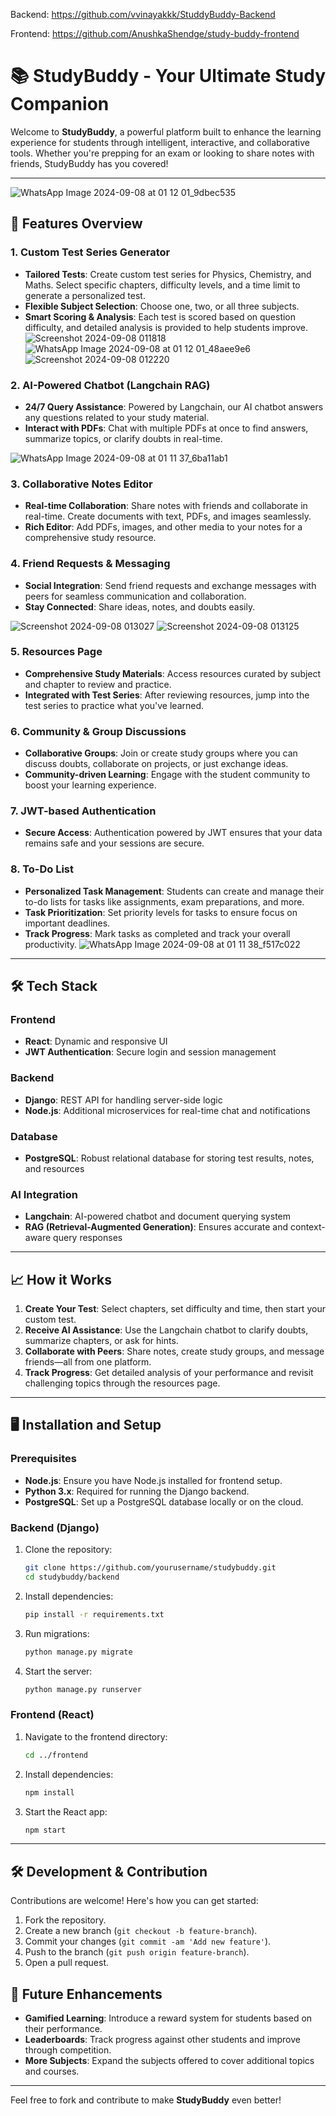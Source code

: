 
Backend: https://github.com/vvinayakkk/StuddyBuddy-Backend

Frontend: https://github.com/AnushkaShendge/study-buddy-frontend

# 📚 StudyBuddy - Your Ultimate Study Companion

Welcome to **StudyBuddy**, a powerful platform built to enhance the learning experience for students through intelligent, interactive, and collaborative tools. Whether you're prepping for an exam or looking to share notes with friends, StudyBuddy has you covered!

---
![WhatsApp Image 2024-09-08 at 01 12 01_9dbec535](https://github.com/user-attachments/assets/a5933028-504b-4603-84d5-38f71e1fce56)


## 🚀 Features Overview

### 1. **Custom Test Series Generator**
   - **Tailored Tests**: Create custom test series for Physics, Chemistry, and Maths. Select specific chapters, difficulty levels, and a time limit to generate a personalized test.
   - **Flexible Subject Selection**: Choose one, two, or all three subjects.
   - **Smart Scoring & Analysis**: Each test is scored based on question difficulty, and detailed analysis is provided to help students improve.
![Screenshot 2024-09-08 011818](https://github.com/user-attachments/assets/4fa7fec8-383a-47ac-a79c-b7a58f907e5f)
![WhatsApp Image 2024-09-08 at 01 12 01_48aee9e6](https://github.com/user-attachments/assets/c2101c1e-700d-4932-bdde-f904f1bd64cb)
![Screenshot 2024-09-08 012220](https://github.com/user-attachments/assets/a17b731a-6328-4839-ba60-20a665991286)



### 2. **AI-Powered Chatbot (Langchain RAG)**
   - **24/7 Query Assistance**: Powered by Langchain, our AI chatbot answers any questions related to your study material.
   - **Interact with PDFs**: Chat with multiple PDFs at once to find answers, summarize topics, or clarify doubts in real-time.

![WhatsApp Image 2024-09-08 at 01 11 37_6ba11ab1](https://github.com/user-attachments/assets/400b25ee-0461-49b3-9c25-e26f4fbca88e)


### 3. **Collaborative Notes Editor**
   - **Real-time Collaboration**: Share notes with friends and collaborate in real-time. Create documents with text, PDFs, and images seamlessly.
   - **Rich Editor**: Add PDFs, images, and other media to your notes for a comprehensive study resource.

### 4. **Friend Requests & Messaging**
   - **Social Integration**: Send friend requests and exchange messages with peers for seamless communication and collaboration.
   - **Stay Connected**: Share ideas, notes, and doubts easily.

![Screenshot 2024-09-08 013027](https://github.com/user-attachments/assets/f43370bf-9186-472f-b9a3-027c83a5d9e8)
![Screenshot 2024-09-08 013125](https://github.com/user-attachments/assets/8a1c037e-6744-41e8-a046-3f4f8f1763ef)


### 5. **Resources Page**
   - **Comprehensive Study Materials**: Access resources curated by subject and chapter to review and practice.
   - **Integrated with Test Series**: After reviewing resources, jump into the test series to practice what you've learned.

### 6. **Community & Group Discussions**
   - **Collaborative Groups**: Join or create study groups where you can discuss doubts, collaborate on projects, or just exchange ideas.
   - **Community-driven Learning**: Engage with the student community to boost your learning experience.

### 7. **JWT-based Authentication**
   - **Secure Access**: Authentication powered by JWT ensures that your data remains safe and your sessions are secure.

### 8. **To-Do List**
   - **Personalized Task Management**: Students can create and manage their to-do lists for tasks like assignments, exam preparations, and more.
   - **Task Prioritization**: Set priority levels for tasks to ensure focus on important deadlines.
   - **Track Progress**: Mark tasks as completed and track your overall productivity.
![WhatsApp Image 2024-09-08 at 01 11 38_f517c022](https://github.com/user-attachments/assets/b374d762-eb6e-41cb-8497-c4b62e1737fa)



---

## 🛠️ Tech Stack

### Frontend
- **React**: Dynamic and responsive UI
- **JWT Authentication**: Secure login and session management

### Backend
- **Django**: REST API for handling server-side logic
- **Node.js**: Additional microservices for real-time chat and notifications

### Database
- **PostgreSQL**: Robust relational database for storing test results, notes, and resources

### AI Integration
- **Langchain**: AI-powered chatbot and document querying system
- **RAG (Retrieval-Augmented Generation)**: Ensures accurate and context-aware query responses

---

## 📈 How it Works

1. **Create Your Test**: Select chapters, set difficulty and time, then start your custom test.
2. **Receive AI Assistance**: Use the Langchain chatbot to clarify doubts, summarize chapters, or ask for hints.
3. **Collaborate with Peers**: Share notes, create study groups, and message friends—all from one platform.
4. **Track Progress**: Get detailed analysis of your performance and revisit challenging topics through the resources page.

---

## 🖥️ Installation and Setup

### Prerequisites
- **Node.js**: Ensure you have Node.js installed for frontend setup.
- **Python 3.x**: Required for running the Django backend.
- **PostgreSQL**: Set up a PostgreSQL database locally or on the cloud.

### Backend (Django)

1. Clone the repository:
    ```bash
    git clone https://github.com/yourusername/studybuddy.git
    cd studybuddy/backend
    ```

2. Install dependencies:
    ```bash
    pip install -r requirements.txt
    ```

3. Run migrations:
    ```bash
    python manage.py migrate
    ```

4. Start the server:
    ```bash
    python manage.py runserver
    ```

### Frontend (React)

1. Navigate to the frontend directory:
    ```bash
    cd ../frontend
    ```

2. Install dependencies:
    ```bash
    npm install
    ```

3. Start the React app:
    ```bash
    npm start
    ```

---

## 🛠️ Development & Contribution

Contributions are welcome! Here's how you can get started:

1. Fork the repository.
2. Create a new branch (`git checkout -b feature-branch`).
3. Commit your changes (`git commit -am 'Add new feature'`).
4. Push to the branch (`git push origin feature-branch`).
5. Open a pull request.

## 🎯 Future Enhancements
- **Gamified Learning**: Introduce a reward system for students based on their performance.
- **Leaderboards**: Track progress against other students and improve through competition.
- **More Subjects**: Expand the subjects offered to cover additional topics and courses.

---

Feel free to fork and contribute to make **StudyBuddy** even better!


